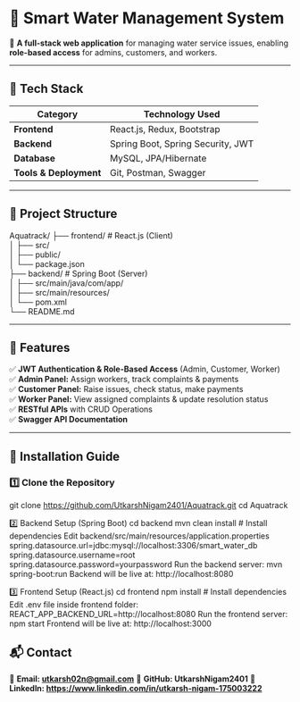 # 🌊 Smart Water Management System

🚀 **A full-stack web application** for managing water service issues, enabling **role-based access** for admins, customers, and workers.

---

## 📌 Tech Stack  
| **Category**  | **Technology Used**  |
|--------------|----------------------|
| **Frontend**  | React.js, Redux, Bootstrap  |
| **Backend**   | Spring Boot, Spring Security, JWT  |
| **Database**  | MySQL, JPA/Hibernate  |
| **Tools & Deployment** | Git, Postman, Swagger  |

---

## 📂 Project Structure  
Aquatrack/ 
├── frontend/ # React.js (Client)    
│ ├── src/   
│ ├── public/   
│ └── package.json   
├── backend/ # Spring Boot (Server)   
│ ├── src/main/java/com/app/   
│ ├── src/main/resources/   
│ └── pom.xml   
└── README.md    

---

## 🌟 Features  
✅ **JWT Authentication & Role-Based Access** (Admin, Customer, Worker)  
✅ **Admin Panel:** Assign workers, track complaints & payments  
✅ **Customer Panel:** Raise issues, check status, make payments  
✅ **Worker Panel:** View assigned complaints & update resolution status  
✅ **RESTful APIs** with CRUD Operations  
✅ **Swagger API Documentation**

---

## 🚀 Installation Guide

### **1️⃣ Clone the Repository**
git clone https://github.com/UtkarshNigam2401/Aquatrack.git
cd Aquatrack

2️⃣ Backend Setup (Spring Boot)
cd backend
mvn clean install  # Install dependencies
Edit backend/src/main/resources/application.properties
spring.datasource.url=jdbc:mysql://localhost:3306/smart_water_db
spring.datasource.username=root
spring.datasource.password=yourpassword
Run the backend server:
mvn spring-boot:run
Backend will be live at: http://localhost:8080

3️⃣ Frontend Setup (React.js)
cd frontend
npm install  # Install dependencies
Edit .env file inside frontend folder:
REACT_APP_BACKEND_URL=http://localhost:8080
Run the frontend server:
npm start
Frontend will be live at: http://localhost:3000

## 📬 Contact
📧 **Email: utkarsh02n@gmail.com**
🐙 **GitHub: UtkarshNigam2401**
🔗 **LinkedIn: https://www.linkedin.com/in/utkarsh-nigam-175003222**




